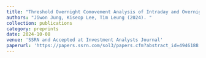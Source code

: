 ```yaml
---
title: "Threshold Overnight Comovement Analysis of Intraday and Overnight Returns"
authors: "Jiwon Jung, Kiseop Lee, Tim Leung (2024). "
collection: publications
category: preprints  
date: 2024-10-08
venue: 'SSRN and Accepted at Investment Analysts Journal' 
paperurl: 'https://papers.ssrn.com/sol3/papers.cfm?abstract_id=4946188' 
---
```

 
